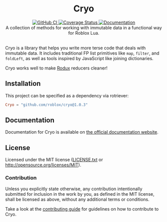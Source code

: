 <h1 align="center">Cryo</h1>
<div align="center">
	<a href="https://github.com/Roblox/cryo/actions/workflows/ci.yml">
		<img src="https://github.com/Roblox/cryo/actions/workflows/ci.yml/badge.svg" alt="GitHub CI" />
	</a>
	<a href='https://coveralls.io/github/Roblox/cryo?branch=main'>
		<img src='https://coveralls.io/repos/github/Roblox/cryo/badge.svg?branch=main&amp;t=49bK0s' alt='Coverage Status' />
	</a>
	<a href="https://roblox.github.io/cryo">
		<img src="https://img.shields.io/badge/docs-website-green.svg" alt="Documentation" />
	</a>
</div>

<div align="center">
	A collection of methods for working with immutable data in a functional way for Roblox Lua.
</div>

<div>&nbsp;</div>

Cryo is a library that helps you write more terse code that deals with immutable data. It includes traditional FP list primitives like `map`, `filter`, and `foldLeft`, as well as tools inspired by JavaScript like joining dictionaries.

Cryo works well to make [Rodux](https://github.com/Roblox/rodux) reducers cleaner!

## Installation

This project can be specified as a dependency via rotriever:
```toml
Cryo = "github.com/roblox/cryo@1.0.3"
```

## Documentation

Documentation for Cryo is available on [the official documentation website](https://roblox.github.io/cryo).

## License

Licensed under the MIT license ([LICENSE.txt](LICENSE.txt) or http://opensource.org/licenses/MIT).

### Contribution

Unless you explicitly state otherwise, any contribution intentionally submitted for inclusion in the work by you, as defined in the MIT license, shall be licensed as above, without any additional terms or conditions.

Take a look at the [contributing guide](CONTRIBUTING.md) for guidelines on how to contribute to Cryo.
